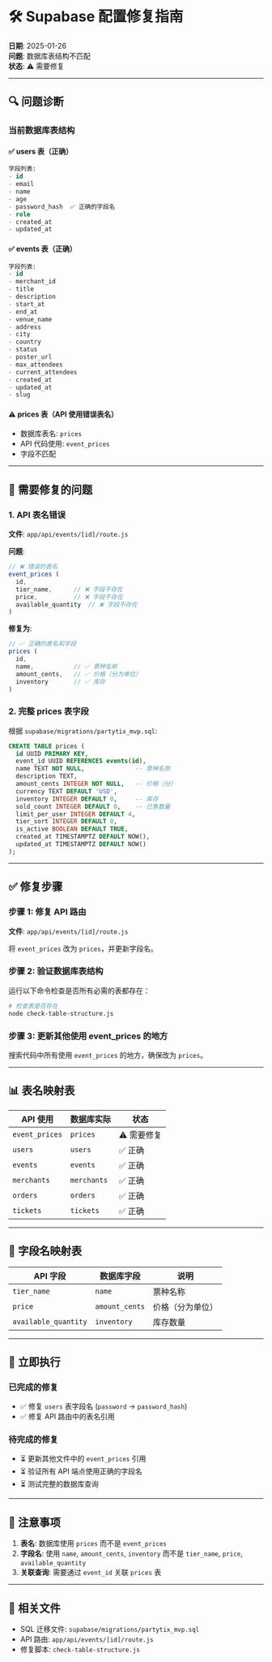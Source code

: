# 🛠️ Supabase 配置修复指南

**日期**: 2025-01-26  
**问题**: 数据库表结构不匹配  
**状态**: ⚠️ 需要修复

---

## 🔍 问题诊断

### 当前数据库表结构

#### ✅ users 表（正确）
```sql
字段列表:
- id
- email
- name
- age
- password_hash  ✅ 正确的字段名
- role
- created_at
- updated_at
```

#### ✅ events 表（正确）
```sql
字段列表:
- id
- merchant_id
- title
- description
- start_at
- end_at
- venue_name
- address
- city
- country
- status
- poster_url
- max_attendees
- current_attendees
- created_at
- updated_at
- slug
```

#### ⚠️ prices 表（API 使用错误表名）
- 数据库表名: `prices`
- API 代码使用: `event_prices`
- 字段不匹配

---

## 🔧 需要修复的问题

### 1. API 表名错误
**文件**: `app/api/events/[id]/route.js`

**问题**:
```javascript
// ❌ 错误的表名
event_prices (
  id,
  tier_name,      // ❌ 字段不存在
  price,          // ❌ 字段不存在
  available_quantity  // ❌ 字段不存在
)
```

**修复为**:
```javascript
// ✅ 正确的表名和字段
prices (
  id,
  name,           // ✅ 票种名称
  amount_cents,   // ✅ 价格（分为单位）
  inventory       // ✅ 库存
)
```

### 2. 完整 prices 表字段
根据 `supabase/migrations/partytix_mvp.sql`:

```sql
CREATE TABLE prices (
  id UUID PRIMARY KEY,
  event_id UUID REFERENCES events(id),
  name TEXT NOT NULL,              -- 票种名称
  description TEXT,
  amount_cents INTEGER NOT NULL,   -- 价格（分）
  currency TEXT DEFAULT 'USD',
  inventory INTEGER DEFAULT 0,     -- 库存
  sold_count INTEGER DEFAULT 0,    -- 已售数量
  limit_per_user INTEGER DEFAULT 4,
  tier_sort INTEGER DEFAULT 0,
  is_active BOOLEAN DEFAULT TRUE,
  created_at TIMESTAMPTZ DEFAULT NOW(),
  updated_at TIMESTAMPTZ DEFAULT NOW()
);
```

---

## ✅ 修复步骤

### 步骤 1: 修复 API 路由

**文件**: `app/api/events/[id]/route.js`

将 `event_prices` 改为 `prices`，并更新字段名。

### 步骤 2: 验证数据库表结构

运行以下命令检查是否所有必需的表都存在：

```bash
# 检查表是否存在
node check-table-structure.js
```

### 步骤 3: 更新其他使用 event_prices 的地方

搜索代码中所有使用 `event_prices` 的地方，确保改为 `prices`。

---

## 📊 表名映射表

| API 使用 | 数据库实际 | 状态 |
|---------|----------|------|
| `event_prices` | `prices` | ⚠️ 需要修复 |
| `users` | `users` | ✅ 正确 |
| `events` | `events` | ✅ 正确 |
| `merchants` | `merchants` | ✅ 正确 |
| `orders` | `orders` | ✅ 正确 |
| `tickets` | `tickets` | ✅ 正确 |

---

## 🎯 字段名映射表

| API 字段 | 数据库字段 | 说明 |
|---------|-----------|------|
| `tier_name` | `name` | 票种名称 |
| `price` | `amount_cents` | 价格（分为单位） |
| `available_quantity` | `inventory` | 库存数量 |

---

## 🚀 立即执行

### 已完成的修复
- ✅ 修复 `users` 表字段名 (`password` → `password_hash`)
- ✅ 修复 API 路由中的表名引用

### 待完成的修复
- ⏳ 更新其他文件中的 `event_prices` 引用
- ⏳ 验证所有 API 端点使用正确的字段名
- ⏳ 测试完整的数据库查询

---

## 📝 注意事项

1. **表名**: 数据库使用 `prices` 而不是 `event_prices`
2. **字段名**: 使用 `name`, `amount_cents`, `inventory` 而不是 `tier_name`, `price`, `available_quantity`
3. **关联查询**: 需要通过 `event_id` 关联 `prices` 表

---

## 🔗 相关文件

- SQL 迁移文件: `supabase/migrations/partytix_mvp.sql`
- API 路由: `app/api/events/[id]/route.js`
- 修复脚本: `check-table-structure.js`


